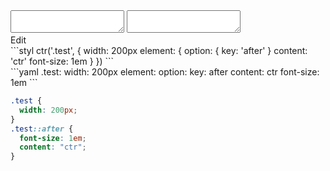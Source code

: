 <div data-size="230" class="code-cont" data-example="key">
    <div class="code">
        <div class="code-wrap">
            <textarea id="stylus"></textarea>
            <textarea id="css"></textarea>
            <div class="edit-code">
                <span>Edit</span>
            </div>
        </div>
    </div>
</div>


<div data-size="230" data-examples="stylus"></div>
```styl
ctr('.test', {
  width: 200px
  element: {
    option: {
      key: 'after'
    }
    content: 'ctr'
    font-size: 1em
  }
})
```

<div data-size="230" data-examples="yaml"></div>
```yaml
.test:
  width: 200px
  element:
    option:
      key: after
    content: ctr
    font-size: 1em
```

```css
.test {
  width: 200px;
}
.test::after {
  font-size: 1em;
  content: "ctr";
}
```
<div class="cf"></div>
